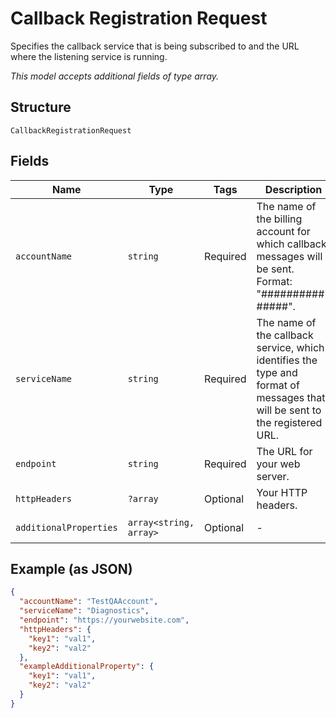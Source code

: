 
# Callback Registration Request

Specifies the callback service that is being subscribed to and the URL where the listening service is running.

*This model accepts additional fields of type array.*

## Structure

`CallbackRegistrationRequest`

## Fields

| Name | Type | Tags | Description | Getter | Setter |
|  --- | --- | --- | --- | --- | --- |
| `accountName` | `string` | Required | The name of the billing account for which callback messages will be sent. Format: "##########-#####". | getAccountName(): string | setAccountName(string accountName): void |
| `serviceName` | `string` | Required | The name of the callback service, which identifies the type and format of messages that will be sent to the registered URL. | getServiceName(): string | setServiceName(string serviceName): void |
| `endpoint` | `string` | Required | The URL for your web server. | getEndpoint(): string | setEndpoint(string endpoint): void |
| `httpHeaders` | `?array` | Optional | Your HTTP headers. | getHttpHeaders(): ?array | setHttpHeaders(?array httpHeaders): void |
| `additionalProperties` | `array<string, array>` | Optional | - | findAdditionalProperty(string key): array | additionalProperty(string key, array value): void |

## Example (as JSON)

```json
{
  "accountName": "TestQAAccount",
  "serviceName": "Diagnostics",
  "endpoint": "https://yourwebsite.com",
  "httpHeaders": {
    "key1": "val1",
    "key2": "val2"
  },
  "exampleAdditionalProperty": {
    "key1": "val1",
    "key2": "val2"
  }
}
```

